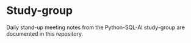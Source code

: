 # Study-group
Daily stand-up meeting notes from the Python-SQL-AI study-group are documented in this repository.

